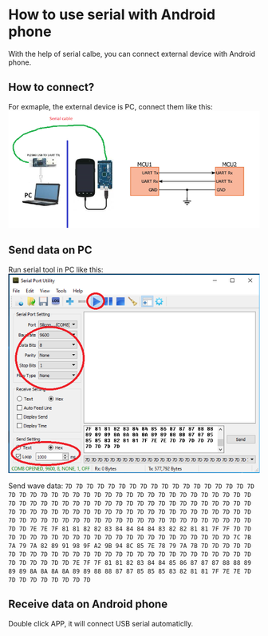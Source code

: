 # How to use serial with Android phone
With the help of serial calbe, you can connect external device with Android phone.

## How to connect?
For exmaple, the external device is PC, connect them like this:
![connect](connect.png)

## Send data on PC
Run serial tool in PC like this:
![pc-side](pc-side.png)

Send wave data: `7D 7D 7D 7D 7D 7D 7D 7D 7D 7D 7D 7D 7D 7D 7D 7D 7D 7D 7D 7D 7D 7D 7D 7D 7D 7D 7D 7D 7D 7D 7D 7D 7D 7D 7D 7D 7D 7D 7D 7D 7D 7D 7D 7D 7D 7D 7D 7D 7D 7D 7D 7D 7D 7D 7D 7D 7D 7D 7D 7D 7D 7D 7D 7D 7D 7D 7D 7D 7D 7D 7D 7D 7D 7D 7D 7D 7D 7D 7D 7D 7D 7D 7D 7D 7D 7D 7D 7D 7D 7D 7D 7D 7D 7D 7D 7D 7D 7D 7D 7D 7D 7D 7D 7D 7D 7D 7D 7D 7D 7D 7D 7D 7E 7E 7F 81 81 82 82 83 84 84 84 84 83 82 82 81 81 7F 7F 7D 7D 7D 7D 7D 7D 7D 7D 7D 7D 7D 7D 7D 7D 7D 7D 7D 7D 7D 7D 7D 7D 7D 7C 7B 7A 79 7A 82 89 91 98 9F A2 9B 94 8C 85 7E 78 79 7A 7B 7D 7D 7D 7D 7D 7D 7D 7D 7D 7D 7D 7D 7D 7D 7D 7D 7D 7D 7D 7D 7D 7D 7D 7D 7D 7D 7D 7D 7D 7D 7D 7D 7D 7D 7E 7F 7F 81 81 82 83 84 84 85 86 87 87 87 88 88 89 89 89 8A 8A 8A 8A 89 89 88 88 87 87 85 85 85 83 82 81 81 7F 7E 7E 7D 7D 7D 7D 7D 7D 7D 7D 7D`

## Receive data on Android phone
Double click APP, it will connect USB serial automaticlly.
